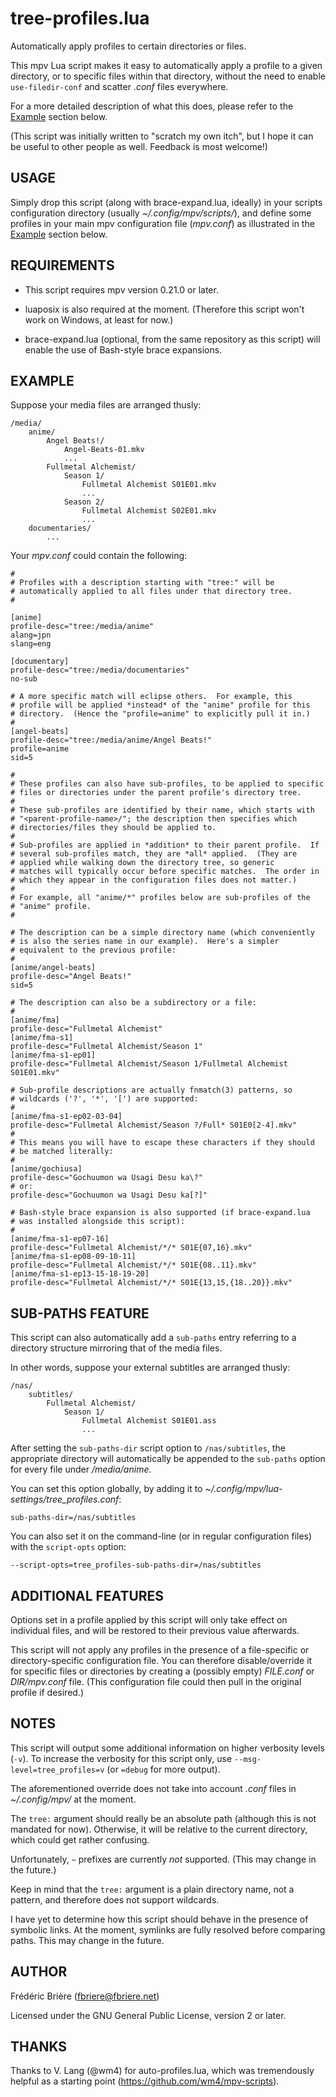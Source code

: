 # tree-profiles.lua

Automatically apply profiles to certain directories or files.

This mpv Lua script makes it easy to automatically apply a profile to
a given directory, or to specific files within that directory, without
the need to enable `use-filedir-conf` and scatter *.conf* files
everywhere.

For a more detailed description of what this does, please refer to the
[Example](#example) section below.

(This script was initially written to "scratch my own itch", but I hope it
can be useful to other people as well.  Feedback is most welcome!)


## USAGE

Simply drop this script (along with brace-expand.lua, ideally) in your
scripts configuration directory (usually *~/.config/mpv/scripts/*), and
define some profiles in your main mpv configuration file (*mpv.conf*) as
illustrated in the [Example](#example) section below.


## REQUIREMENTS

- This script requires mpv version 0.21.0 or later.

- luaposix is also required at the moment.  (Therefore this script won't
work on Windows, at least for now.)

- brace-expand.lua (optional, from the same repository as this script)
will enable the use of Bash-style brace expansions.


## EXAMPLE

Suppose your media files are arranged thusly:

    /media/
        anime/
            Angel Beats!/
                Angel-Beats-01.mkv
                ...
            Fullmetal Alchemist/
                Season 1/
                    Fullmetal Alchemist S01E01.mkv
                    ...
                Season 2/
                    Fullmetal Alchemist S02E01.mkv
                    ...
        documentaries/
            ...

Your *mpv.conf* could contain the following:

    #
    # Profiles with a description starting with "tree:" will be
    # automatically applied to all files under that directory tree.
    #

    [anime]
    profile-desc="tree:/media/anime"
    alang=jpn
    slang=eng

    [documentary]
    profile-desc="tree:/media/documentaries"
    no-sub

    # A more specific match will eclipse others.  For example, this
    # profile will be applied *instead* of the "anime" profile for this
    # directory.  (Hence the "profile=anime" to explicitly pull it in.)
    #
    [angel-beats]
    profile-desc="tree:/media/anime/Angel Beats!"
    profile=anime
    sid=5

    #
    # These profiles can also have sub-profiles, to be applied to specific
    # files or directories under the parent profile's directory tree.
    #
    # These sub-profiles are identified by their name, which starts with
    # "<parent-profile-name>/"; the description then specifies which
    # directories/files they should be applied to.
    #
    # Sub-profiles are applied in *addition* to their parent profile.  If
    # several sub-profiles match, they are *all* applied.  (They are
    # applied while walking down the directory tree, so generic
    # matches will typically occur before specific matches.  The order in
    # which they appear in the configuration files does not matter.)
    #
    # For example, all "anime/*" profiles below are sub-profiles of the
    # "anime" profile.
    #

    # The description can be a simple directory name (which conveniently
    # is also the series name in our example).  Here's a simpler
    # equivalent to the previous profile:
    #
    [anime/angel-beats]
    profile-desc="Angel Beats!"
    sid=5

    # The description can also be a subdirectory or a file:
    #
    [anime/fma]
    profile-desc="Fullmetal Alchemist"
    [anime/fma-s1]
    profile-desc="Fullmetal Alchemist/Season 1"
    [anime/fma-s1-ep01]
    profile-desc="Fullmetal Alchemist/Season 1/Fullmetal Alchemist S01E01.mkv"

    # Sub-profile descriptions are actually fnmatch(3) patterns, so
    # wildcards ('?', '*', '[') are supported:
    #
    [anime/fma-s1-ep02-03-04]
    profile-desc="Fullmetal Alchemist/Season ?/Full* S01E0[2-4].mkv"
    #
    # This means you will have to escape these characters if they should
    # be matched literally:
    #
    [anime/gochiusa]
    profile-desc="Gochuumon wa Usagi Desu ka\?"
    # or:
    profile-desc="Gochuumon wa Usagi Desu ka[?]"

    # Bash-style brace expansion is also supported (if brace-expand.lua
    # was installed alongside this script):
    #
    [anime/fma-s1-ep07-16]
    profile-desc="Fullmetal Alchemist/*/* S01E{07,16}.mkv"
    [anime/fma-s1-ep08-09-10-11]
    profile-desc="Fullmetal Alchemist/*/* S01E{08..11}.mkv"
    [anime/fma-s1-ep13-15-18-19-20]
    profile-desc="Fullmetal Alchemist/*/* S01E{13,15,{18..20}}.mkv"


## SUB-PATHS FEATURE

This script can also automatically add a `sub-paths` entry referring
to a directory structure mirroring that of the media files.

In other words, suppose your external subtitles are arranged thusly:

    /nas/
        subtitles/
            Fullmetal Alchemist/
                Season 1/
                    Fullmetal Alchemist S01E01.ass
                    ...

After setting the `sub-paths-dir` script option to `/nas/subtitles`,
the appropriate directory will automatically be appended to the
`sub-paths` option for every file under */media/anime*.

You can set this option globally, by adding it to
*~/.config/mpv/lua-settings/tree_profiles.conf*:

    sub-paths-dir=/nas/subtitles

You can also set it on the command-line (or in regular configuration
files) with the `script-opts` option:

    --script-opts=tree_profiles-sub-paths-dir=/nas/subtitles


## ADDITIONAL FEATURES

Options set in a profile applied by this script will only take effect
on individual files, and will be restored to their previous value
afterwards.

This script will not apply any profiles in the presence of a
file-specific or directory-specific configuration file.  You can
therefore disable/override it for specific files or directories by
creating a (possibly empty) *FILE.conf* or *DIR/mpv.conf* file.
(This configuration file could then pull in the original profile if
desired.)


## NOTES

This script will output some additional information on higher
verbosity levels (`-v`).  To increase the verbosity for this script
only, use `--msg-level=tree_profiles=v` (or `=debug` for more output).

The aforementioned override does not take into account *.conf*
files in *~/.config/mpv/* at the moment.

The `tree:` argument should really be an absolute path (although this
is not mandated for now).  Otherwise, it will be relative to the
current directory, which could get rather confusing.

Unfortunately, `~` prefixes are currently *not* supported.  (This may
change in the future.)

Keep in mind that the `tree:` argument is a plain directory name, not
a pattern, and therefore does not support wildcards.

I have yet to determine how this script should behave in the presence
of symbolic links.  At the moment, symlinks are fully resolved before
comparing paths.  This may change in the future.


## AUTHOR

Frédéric Brière (fbriere@fbriere.net)

Licensed under the GNU General Public License, version 2 or later.


## THANKS

Thanks to V. Lang (@wm4) for auto-profiles.lua, which was tremendously
helpful as a starting point (https://github.com/wm4/mpv-scripts).

